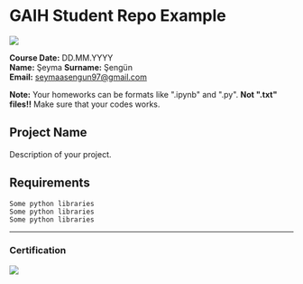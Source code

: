 # GAIH Student Repo Example
![](img/newlogo.png)

**Course Date:** DD.MM.YYYY  
**Name:** Şeyma
**Surname:** Şengün  
**Email:** seymaasengun97@gmail.com  

**Note:** Your homeworks can be formats like ".ipynb" and ".py". **Not ".txt" files!!** Make sure that your codes works.  

## Project Name
Description of your project.

## Requirements
```
Some python libraries
Some python libraries
Some python libraries
```
---

### Certification
![](img/TopLearnerCertificate.png)

